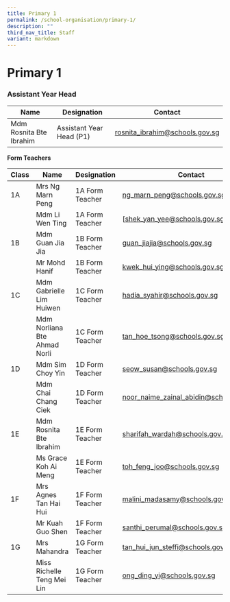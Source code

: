```yaml
---
title: Primary 1
permalink: /school-organisation/primary-1/
description: ""
third_nav_title: Staff
variant: markdown
---
```

# **Primary 1**

### Assistant Year Head



| Name | Designation | Contact |
| -------- | -------- | -------- 
| Mdm Rosnita Bte Ibrahim     |  Assistant Year Head (P1)  | [rosnita_ibrahim@schools.gov.sg](rosnita_ibrahim@schools.gov.sg)    |

**Form Teachers**


| Class | Name | Designation | Contact | 
| -------- | -------- | -------- |-------- |
| 1A | Mrs Ng Marn Peng     |  1A Form Teacher	    |  ng_marn_peng@schools.gov.sg
| | Mdm Li Wen Ting |	1A Form Teacher	| [shek_yan_yee@schools.gov.sgXXchange
|1B	| Mdm Guan Jia Jia	| 1B Form Teacher	|guan_jiajia@schools.gov.sg
| |Mr Mohd Hanif	|1B Form Teacher|	[kwek_hui_ying@schools.gov.sg](kwek_hui_ying@schools.gov.sg)|
|1C	|Mdm Gabrielle Lim Huiwen  |	1C Form Teacher	| [hadia_syahir@schools.gov.sg](hadia_syahir@schools.gov.sg) |
| | Mdm Norliana Bte Ahmad Norli|	1C Form Teacher	| [tan_hoe_tsong@schools.gov.sg](tan_hoe_tsong@schools.gov.sg) |
| 1D |	Mdm Sim Choy Yin |	1D Form Teacher	| [seow_susan@schools.gov.sg](seow_susan@schools.gov.sg) |
| | Mdm Chai Chang Ciek	| 1D Form Teacher	| [noor_naime_zainal_abidin@schools.gov.sg](noor_naime_zainal_abidin@schools.gov.sg) |
| 1E	| Mdm Rosnita Bte Ibrahim |	1E Form Teacher	| [sharifah_wardah@schools.gov.sg](sharifah_wardah@schools.gov.sg) |
| | Ms Grace Koh Ai Meng	| 1E Form Teacher	| [toh_feng_joo@schools.gov.sg](toh_feng_joo@schools.gov.sg) |
| 1F |	Mrs Agnes Tan Hai Hui |	1F Form Teacher	| [malini_madasamy@schools.gov.sg](malini_madasamy@schools.gov.sg) |
||Mr Kuah Guo Shen |	1F Form Teacher	|[santhi_perumal@schools.gov.sg](santhi_perumal@schools.gov.sg)|
|1G	| Mrs Mahandra  |	1G Form Teacher	| [tan_hui_jun_steffi@schools.gov.sg](tan_hui_jun_steffi@schools.gov.sg) |
| | Miss Richelle Teng Mei Lin	| 1G Form Teacher	|[ong_ding_yi@schools.gov.sg](ong_ding_yi@schools.gov.sg) |